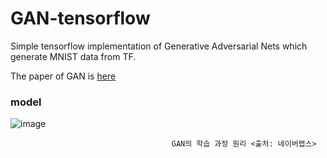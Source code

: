 # GAN-tensorflow
 
Simple tensorflow implementation of Generative Adversarial Nets which generate MNIST data from TF. 

The paper of GAN is [here](url)

### model

![image](https://user-images.githubusercontent.com/42796324/47069839-e2c7bb80-d22a-11e8-94c7-f3f0ca5dbfed.png)
 
                                        GAN의 학습 과정 원리 <출처: 네이버랩스> 
